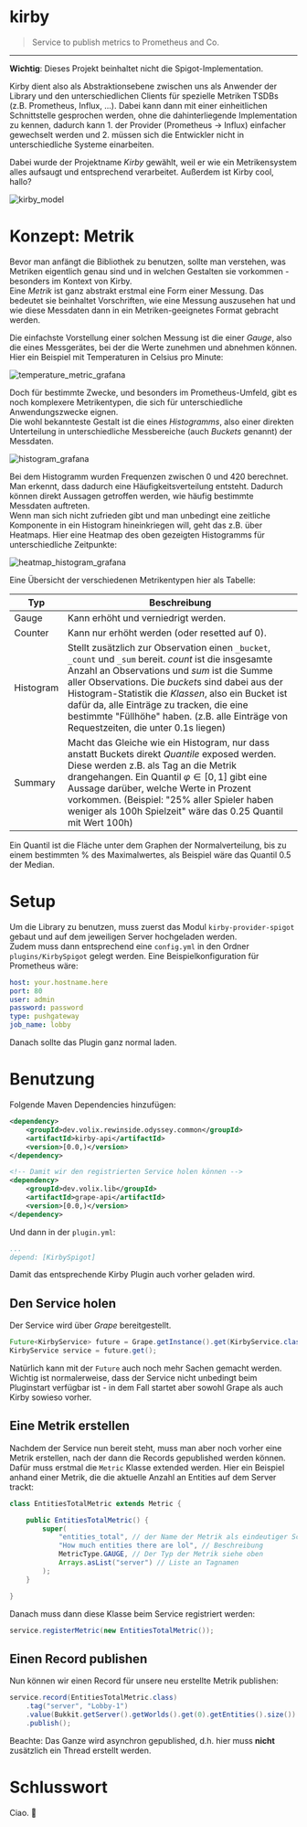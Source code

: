 # kirby

> Service to publish metrics to Prometheus and Co.

---

**Wichtig**: Dieses Projekt beinhaltet nicht die Spigot-Implementation.

Kirby dient also als Abstraktionsebene zwischen uns als Anwender der Library und den unterschiedlichen Clients für spezielle Metriken TSDBs (z.B. Prometheus, Influx, ...). Dabei kann dann mit einer einheitlichen Schnittstelle gesprochen werden, ohne die dahinterliegende Implementation zu kennen, dadurch kann 1. der Provider (Prometheus -> Influx) einfacher gewechselt werden und 2. müssen sich die Entwickler nicht in unterschiedliche Systeme einarbeiten.

Dabei wurde der Projektname *Kirby* gewählt, weil er wie ein Metrikensystem alles aufsaugt und entsprechend verarbeitet. Außerdem ist Kirby cool, hallo?

![kirby_model](./.gitlab/kirby_model.png)

# Konzept: Metrik

Bevor man anfängt die Bibliothek zu benutzen, sollte man verstehen, was Metriken eigentlich genau sind und in welchen Gestalten sie vorkommen - besonders im Kontext von Kirby.  
Eine *Metrik* ist ganz abstrakt erstmal eine Form einer Messung. Das bedeutet sie beinhaltet Vorschriften, wie eine Messung auszusehen hat und wie diese Messdaten dann in ein Metriken-geeignetes Format gebracht werden.

Die einfachste Vorstellung einer solchen Messung ist die einer *Gauge*, also die eines Messgerätes, bei der die Werte zunehmen und abnehmen können. Hier ein Beispiel mit Temperaturen in Celsius pro Minute:

![temperature_metric_grafana](./.gitlab/temperature_metric_grafana.png)

Doch für bestimmte Zwecke, und besonders im Prometheus-Umfeld, gibt es noch komplexere Metrikentypen, die sich für unterschiedliche Anwendungszwecke eignen.  
Die wohl bekannteste Gestalt ist die eines *Histogramms*, also einer direkten Unterteilung in unterschiedliche Messbereiche (auch *Buckets* genannt) der Messdaten.

![histogram_grafana](./.gitlab/histogram_grafana.png)

Bei dem Histogramm wurden Frequenzen zwischen 0 und 420 berechnet. Man erkennt, dass dadurch eine Häufigkeitsverteilung entsteht. Dadurch können direkt Aussagen getroffen werden, wie häufig bestimmte Messdaten auftreten.  
Wenn man sich nicht zufrieden gibt und man unbedingt eine zeitliche Komponente in ein Histogram hineinkriegen will, geht das z.B. über Heatmaps. Hier eine Heatmap des oben gezeigten Histogramms für unterschiedliche Zeitpunkte:

![heatmap_histogram_grafana](./.gitlab/heatmap_histogram_grafana.png)

Eine Übersicht der verschiedenen Metrikentypen hier als Tabelle:

| Typ       | Beschreibung                                             |
| --------- | -------------------------------------------------------- |
| Gauge     | Kann erhöht und verniedrigt werden.                      |
| Counter   | Kann nur erhöht werden (oder resetted auf 0).            |
| Histogram | Stellt zusätzlich zur Observation einen `_bucket`, `_count` und `_sum` bereit. *count* ist die insgesamte Anzahl an Observations und *sum* ist die Summe aller Observations. Die *bucket*s sind dabei aus der Histogram-Statistik die *Klassen*, also ein Bucket ist dafür da, alle Einträge zu tracken, die eine bestimmte "Füllhöhe" haben. (z.B. alle Einträge von Requestzeiten, die unter 0.1s liegen)  |
| Summary   | Macht das Gleiche wie ein Histogram, nur dass anstatt Buckets direkt *Quantile* exposed werden. Diese werden z.B. als Tag an die Metrik drangehangen. Ein Quantil $`\varphi \in [0, 1]`$ gibt eine Aussage darüber, welche Werte in Prozent vorkommen. (Beispiel: "25% aller Spieler haben weniger als 100h Spielzeit" wäre das 0.25 Quantil mit Wert 100h)      |

Ein Quantil ist die Fläche unter dem Graphen der Normalverteilung, bis zu einem bestimmten % des Maximalwertes, als Beispiel wäre das Quantil 0.5 der Median.

# Setup

Um die Library zu benutzen, muss zuerst das Modul `kirby-provider-spigot` gebaut und auf dem jeweiligen Server hochgeladen werden.  
Zudem muss dann entsprechend eine `config.yml` in den Ordner `plugins/KirbySpigot` gelegt werden. Eine Beispielkonfiguration für Prometheus wäre:

```yaml
host: your.hostname.here
port: 80
user: admin
password: password
type: pushgateway
job_name: lobby
```

Danach sollte das Plugin ganz normal laden.

# Benutzung

Folgende Maven Dependencies hinzufügen:

```xml
<dependency>
    <groupId>dev.volix.rewinside.odyssey.common</groupId>
    <artifactId>kirby-api</artifactId>
    <version>[0.0,)</version>
</dependency>

<!-- Damit wir den registrierten Service holen können -->
<dependency>
    <groupId>dev.volix.lib</groupId>
    <artifactId>grape-api</artifactId>
    <version>[0.0,)</version>
</dependency>
```

Und dann in der `plugin.yml`:

```yaml
...
depend: [KirbySpigot]
```

Damit das entsprechende Kirby Plugin auch vorher geladen wird.

## Den Service holen

Der Service wird über *Grape* bereitgestellt.

```java
Future<KirbyService> future = Grape.getInstance().get(KirbyService.class);
KirbyService service = future.get();
```

Natürlich kann mit der `Future` auch noch mehr Sachen gemacht werden. Wichtig ist normalerweise, dass der Service nicht unbedingt beim Pluginstart verfügbar ist - in dem Fall startet aber sowohl Grape als auch Kirby sowieso vorher.

## Eine Metrik erstellen

Nachdem der Service nun bereit steht, muss man aber noch vorher eine Metrik erstellen, nach der dann die Records gepublished werden können. Dafür muss erstmal die `Metric` Klasse extended werden. Hier ein Beispiel anhand einer Metrik, die die aktuelle Anzahl an Entities auf dem Server trackt:

```java
class EntitiesTotalMetric extends Metric {

    public EntitiesTotalMetric() {
        super(
            "entities_total", // der Name der Metrik als eindeutiger Schlüssel
            "How much entities there are lol", // Beschreibung
            MetricType.GAUGE, // Der Typ der Metrik siehe oben
            Arrays.asList("server") // Liste an Tagnamen
        );
    }

}
```

Danach muss dann diese Klasse beim Service registriert werden:

```java
service.registerMetric(new EntitiesTotalMetric());
```

## Einen Record publishen

Nun können wir einen Record für unsere neu erstellte Metrik publishen:

```java
service.record(EntitiesTotalMetric.class)
    .tag("server", "Lobby-1")
    .value(Bukkit.getServer().getWorlds().get(0).getEntities().size())
    .publish();
```

Beachte: Das Ganze wird asynchron gepublished, d.h. hier muss **nicht** zusätzlich ein Thread erstellt werden.

# Schlusswort

Ciao. 👋
